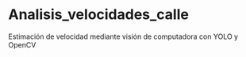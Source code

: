 # Analisis_velocidades_calle
Estimación de velocidad mediante visión de computadora con YOLO y OpenCV
